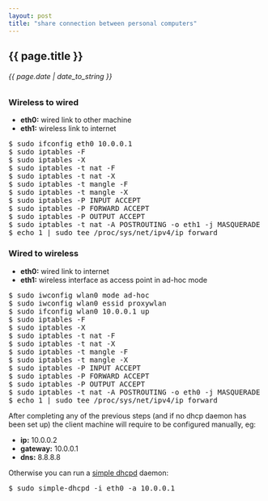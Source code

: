 ```yaml
---
layout: post
title: "share connection between personal computers"
---
```


## {{ page.title }}

###### {{ page.date | date_to_string }}

### Wireless to wired

- **eth0:** wired link to other machine
- **eth1:** wireless link to internet

<pre class="sh_sh">
$ sudo ifconfig eth0 10.0.0.1
$ sudo iptables -F
$ sudo iptables -X
$ sudo iptables -t nat -F
$ sudo iptables -t nat -X
$ sudo iptables -t mangle -F
$ sudo iptables -t mangle -X
$ sudo iptables -P INPUT ACCEPT
$ sudo iptables -P FORWARD ACCEPT
$ sudo iptables -P OUTPUT ACCEPT
$ sudo iptables -t nat -A POSTROUTING -o eth1 -j MASQUERADE
$ echo 1 | sudo tee /proc/sys/net/ipv4/ip_forward
</pre>

### Wired to wireless

- **eth0:** wired link to internet
- **eth1:** wireless interface as access point in ad-hoc mode

<pre class="sh_sh">
$ sudo iwconfig wlan0 mode ad-hoc
$ sudo iwconfig wlan0 essid proxywlan
$ sudo ifconfig wlan0 10.0.0.1 up
$ sudo iptables -F
$ sudo iptables -X
$ sudo iptables -t nat -F
$ sudo iptables -t nat -X
$ sudo iptables -t mangle -F
$ sudo iptables -t mangle -X
$ sudo iptables -P INPUT ACCEPT
$ sudo iptables -P FORWARD ACCEPT
$ sudo iptables -P OUTPUT ACCEPT
$ sudo iptables -t nat -A POSTROUTING -o eth0 -j MASQUERADE
$ echo 1 | sudo tee /proc/sys/net/ipv4/ip_forward
</pre>

After completing any of the previous steps (and if no dhcp daemon has been set up) the client machine will require to be configured manually, eg:

- **ip:** 10.0.0.2
- **gateway:** 10.0.0.1
- **dns:** 8.8.8.8

Otherwise you can run a [simple dhcpd](https://raw.githubusercontent.com/javier-lopez/learn/master/python/tools/simple-dhcpd) daemon:

<pre class="sh_sh">
$ sudo simple-dhcpd -i eth0 -a 10.0.0.1
</pre>

